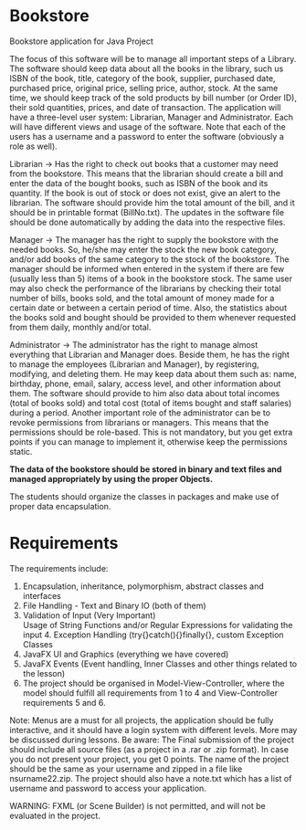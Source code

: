 # Bookstore
Bookstore application for Java Project

The focus of this software will be to manage all important steps 
of a Library. The software should keep data about all  the books 
in the library, such us ISBN of the book, title, category of the 
book, supplier, purchased date, purchased price, original price, 
selling price, author, stock. At the same time, we should keep 
track of the sold products by bill number (or Order ID), their 
sold quantities, prices, and date of transaction.
The application will have a three-level user system: Librarian, 
Manager and Administrator. Each will have different  views and 
usage of the software. Note that each of the users has a username 
and a password to enter the software  (obviously a role as well).

Librarian -> Has the right to check out books that a customer may 
need from the bookstore. This means that the  librarian should 
create a bill and enter the data of the bought books, such as 
ISBN of the book and its quantity. If the  book is out of stock 
or does not exist, give an alert to the librarian. The software 
should provide him the total amount  of the bill, and it should be 
in printable format (BillNo.txt). The updates in the software 
file should be done  automatically by adding the data into the 
respective files.

Manager -> The manager has the right to supply the bookstore 
with the needed books. So, he/she may enter the stock the 
new book category, and/or add books of the same category to the 
stock of the bookstore. The manager should  be informed when 
entered in the system if there are few (usually less than 5) 
items of a book in the bookstore stock.  The same user may also
check the performance of the librarians by checking their total 
number of bills, books sold, and  the total amount of money made 
for a certain date or between a certain period of time. Also, the 
statistics about the  books sold and bought should be provided to 
them whenever requested from them daily, monthly and/or total.

Administrator -> The administrator has the right to manage almost 
everything that Librarian and Manager does. Beside  them, he has 
the right to manage the employees (Librarian and Manager), by 
registering, modifying, and deleting them. He may keep data about
them such as: name, birthday, phone, email, salary,  access level, 
and other information about them. The software should provide to 
him also data about total incomes (total  of books sold) and total
cost (total of items bought and staff salaries) during a period.
Another important role of the administrator can be to revoke 
permissions from librarians or managers. This means that the 
permissions should be role-based. This is not mandatory, but 
you get extra points if you can manage to implement it, otherwise
keep the permissions static.

**The data of the bookstore should be stored in binary and text 
files and managed appropriately by using the proper  Objects.** 

The students should organize the classes in packages and make 
use of proper data encapsulation. 

# Requirements

The requirements include:
1. Encapsulation, inheritance, polymorphism, abstract classes and interfaces
2. File Handling - Text and Binary IO (both of them)
3. Validation of Input (Very Important)  
   Usage of String Functions and/or Regular Expressions for validating the input 4. Exception Handling (try{}catch(){}finally{}, custom Exception Classes
4. JavaFX UI and Graphics (everything we have covered)
5. JavaFX Events (Event handling, Inner Classes and other things related to the lesson)
6. The project should be organised in Model-View-Controller, where the model  should fulfill all requirements from 1 to 4 and View-Controller requirements 5 and 6.
   
Note: Menus are a must for all projects, the application should be fully interactive, and it should have  a login system with different levels. More may be discussed during lessons.
Be aware: The Final submission of the project should include all source files (as a project in a .rar or  .zip format). In case you do not present your project, you get 0 points.
The name of the project should be the same as your username and zipped in a file like  nsurname22.zip. The project should also have a note.txt which has a list of username and password  to access your application.

WARNING: FXML (or Scene Builder) is not permitted, and will not be evaluated in the project.
